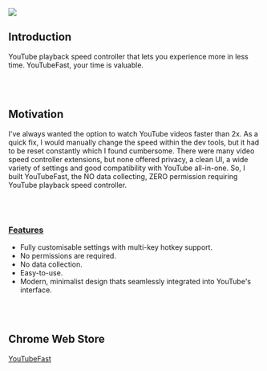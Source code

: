 [![](https://github.com/Kris-github0/YouTubeFast/assets/70901103/6ed810de-008f-41af-a574-a4e311f4af6b)](https://chromewebstore.google.com/detail/youtubefast/hgmndmignignpldadnkbjapcpbafkibm)

## Introduction

YouTube playback speed controller that lets you experience more in less time. YouTubeFast, your time is valuable.

<br>
<br>

## Motivation

I've always wanted the option to watch YouTube videos faster than 2x. As a quick fix, I would manually change the speed within the dev tools, but it had to be reset constantly which I found cumbersome. There were many video speed controller extensions, but none offered privacy, a clean UI, a wide variety of settings and good compatibility with YouTube all-in-one. So, I built YouTubeFast, the NO data collecting, ZERO permission requiring YouTube playback speed controller.

<br>
<br>

### <ins>Features</ins>

- Fully customisable settings with multi-key hotkey support.
- No permissions are required.
- No data collection.
- Easy-to-use.
- Modern, minimalist design thats seamlessly integrated into YouTube's interface.

<br>
<br>

## Chrome Web Store

[YouTubeFast](https://chromewebstore.google.com/detail/youtubefast/hgmndmignignpldadnkbjapcpbafkibm)
